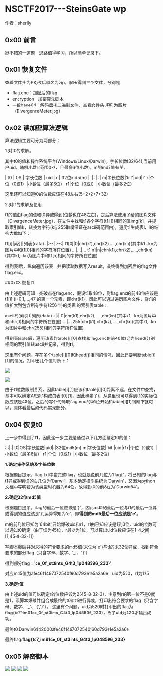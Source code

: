 # NSCTF2017---SteinsGate wp

作者：sherlly
## 0x00 前言
挺不错的一道题，思路值得学习，所以简单记录下。

## 0x01 恢复文件
查看文件头为PK,改后缀名为zip，解压得到三个文件，分别是


- flag.enc：加密后的flag
- encryption：加密算法脚本
- 一段base64：解码后转二进制文件，查看文件头JFIF,为图片（DivergenceMeter.jpg）

## 0x02 读加密算法逻辑

算法逻辑主要可分为两部分：

1.对t0的求解。

其中t0的值和操作系统平台(Windows/Linux/Darwin)，字长位数(32/64),当前用户uid，随机小数r(范围0-2，且最多6位小数)，m的md5值有关。

| t0 | OS | 字长位数 | uid | r | 32位md5(m)
| :| :| :|
m|字长位数|'bit'|uid|r1
r|个位（0或1）|小数位（最多6位）
r1|个位（0或1）|小数位（最多2位）

这里还可以知道t0的位数应该在48左右(5+2+2+7+32)

2.对t1的求解及使用

t1的值由flag的值和t0异或得到(位数也在48左右)，之后算法使用了给的图片文件（DivergenceMeter.jpg），在文件中找和t1各个字符(t1[i])相同的值img[k]，并提取索引值k，转换为字符(k与255取模保证在ascii码范围内)，遍历t1生成表l，l的结构大致如下：

t1[i]|索引|列表(data)
:|:--:|:--:|
t1[0]|0|chr(k1),chr(k2),....,chr(kn)(其中k1,..kn为图片中和t1[0]相同的字符所在位置)
...|...|...
t1[n]|n|chr(k1),chr(k2),....,chr(kn)(其中k1,..kn为图片中和t1[n]相同的字符所在位置)


得到表l后，纵向遍历该表，并把读取数据写入result，最终得到加密后的flag文件flag.enc。

##0x03 恢复t1

由上述逻辑可知，突破点在flag.enc，假设t1取48位，则flag.enc的前48位应该是t1[i] (i=0,1,...,47)的第一个元素，即chr(k1)，因此可以通过遍历图片文件，将t1的值扩大到包含所有字符(256个)的类表l的索引表table：

ascii码(索引)|列表(data)
::|:|
0|chr(k1),chr(k2),....,chr(kn)(其中k1,..kn为图片中和chr(0)相同的字符所在位置)
...|...
255|chr(k1),chr(k2),....,chr(kn)(其中k1,..kn为图片中和chr(255)相同的字符所在位置)

得到表table后，遍历该表的table[i][0]查找和flag.enc的前48位(记为head)分别相同的索引值转ascii并记录，得到**t1**。

这里有个问题，存在多个table[i][0]和head[j]相同的情况，因此还要判断table[i][1]的情况。打印出几个值判断下：

![](http://i.imgur.com/yxYPFI1.png)

![](http://i.imgur.com/2nOvxqx.png)

由于t1位数限制关系，因此table[i][1]应该和table[i][0]距离不远，在文件中查找，基本可以确定A9是t1构成的表l[0][1]，因此确定了i，从这里也可以得到t1的实际位数应该是45位，之后的写个代码取flag.enc的46位开始和table[i][1]判断下就可以，具体看最后的代码实现部分。

## 0x04 恢复t0

上一步中得到了**t1**，因此这一步主要是通过以下几方面确定t0的值：

:|:|:|
t0|OS|字长位数|uid|r|32位md5(m)
m|字长位数|'bit'|uid|r1
r|个位（0或1）|小数位（最多6位）
r1|个位（0或1）|小数位（最多2位）

**1.确定操作系统及字长位数**

根据题目提示，flag.txt中含完整flag，也就是说前几位为'flag{'，将已知的flag与t1异或得到t0的头几位为'Darwi'，基本确定操作系统为'Darwin'，又因为python文档中写明若为该类型时机器为64位，故得到t0的前8位为'Darwin64'。

**2.确定32位md5值**

根据题目提示，flag的最后一位应该是'}'，因此md5的最后一位与t1的最后一位异或得到的值应该是'}',运算得知为'e'，即**得到的md5最后一位应该是'e'**。

m的前几位已知为'64bit',开始爆破uid和r1，r1由已知应该是1到3位，uid的位数可以通过t0确定（由于t0为45位，r最少为1位，可以算出uid位数应该在1-4之间[1,45-8-32-1]）

写脚本爆破并对求得的符合要求的md5值(末位为'e')与t1的末32位异或，找到符合要求的部分flag（只含字母、数字、'_'、'}'）

得到部分flag：'**ce_0f_st3ints_G4t3_1p048596_233}**'

对应md5值为afe46f1497072540f60d793e1e5a2a6e，uid为520，r1为125

**3.确定r值**

由上述uid的值可以确定r的位数应该为2(45-8-32-3)，注意到r的第一位不是0就是1，写脚本爆破并组合成最终的t0和t1进行异或，打印出符合要求的flag（只含字母、数字、'_'、'{','}'）。
这里有个问题，uid为520时打印出的flag为flag{to7^im91ce_0f_st3ints_G4t3_1p048596_233}，改了uid为420才输出成功。

最终t0:Darwin6442000afe46f1497072540f60d793e1e5a2a6e

最终flag:**flag{to7_im91ce_0f_st3ints_G4t3_1p048596_233}**

## 0x05 解密脚本

![](http://i.imgur.com/9PQS5Xs.png)
![](http://i.imgur.com/9u9GDQV.png)
![](http://i.imgur.com/qWaG9eU.png)
![](http://i.imgur.com/lYdY2wI.png)
